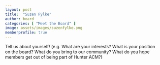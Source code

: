 ```yaml
---
layout: post
title:  "Suzen Fylke"
author: board
categories: [ "Meet the Board" ]
image: assets/images/suzenfylke.png
memberprofile: true
---
```


Tell us about yourself! (e.g. What are your interests? What is your position on the board? What do you bring to our community? What do you hope members get out of being part of Hunter ACM?) 